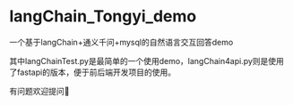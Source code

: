 # langChain_Tongyi_demo
一个基于langChain+通义千问+mysql的自然语言交互回答demo

其中langChainTest.py是最简单的一个使用demo，langChain4api.py则是使用了fastapi的版本，便于前后端开发项目的使用。

有问题欢迎提问🙋


